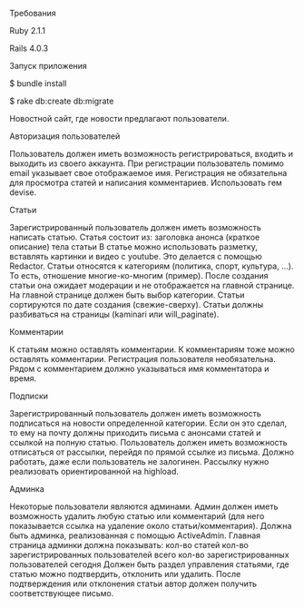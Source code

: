 Требования

Ruby 2.1.1

Rails 4.0.3

Запуск приложения

$ bundle install

$ rake db:create db:migrate

Новостной сайт, где новости предлагают пользователи.

Авторизация пользователей

Пользователь должен иметь возможность регистрироваться, входить и выходить из своего аккаунта.
При регистрации пользователь помимо email указывает свое отображаемое имя.
Регистрация не обязательна для просмотра статей и написания комментариев.
Использовать гем devise.

Статьи

Зарегистрированный пользователь должен иметь возможность написать статью. 
Статья состоит из:
заголовка
анонса (краткое описание)
тела статьи
В статье можно использовать разметку, вставлять картинки и видео с youtube. Это делается с помощью Redactor.
Статьи относятся к категориям (политика, спорт, культура, …). То есть, отношение многие-ко-многим (пример).
После создания статьи она ожидает модерации и не отображается на главной странице.
На главной странице должен быть выбор категории.
Статьи сортируются по дате создания (свежие-сверху).
Статьи должны разбиваться на страницы (kaminari или will_paginate).

Комментарии

К статьям можно оставлять комментарии. К комментариям тоже можно оставлять комментарии. Регистрация пользователя необязательна.
Рядом с комментарием должно указываться имя комментатора и время.

Подписки

Зарегистрированный пользователь должен иметь возможность подписаться на новости определенной категории. Если он это сделал, то ему на почту должны приходить письма с анонсами статей и ссылкой на полную статью.
Пользователь должен иметь возможность отписаться от рассылки, перейдя по прямой ссылке из письма. Должно работать, даже если пользователь не залогинен.
Рассылку нужно реализовать ориентированной на highload.

Админка

Некоторые пользователи являются админами.
Админ должен иметь возможность удалить любую статью или комментарий (для него показывается ссылка на удаление около статьи/комментария).
Должна быть админка, реализованная с помощью ActiveAdmin.
Главная страница админки должна показывать:
кол-во статей
кол-во зарегистрированных пользователей всего
кол-во зарегистрированных пользователей сегодня
Должен быть раздел управления статьями, где статью можно подтвердить, отклонить или удалить.
После подтверждения или отклонения статьи автор должен получить соответствующее письмо.
